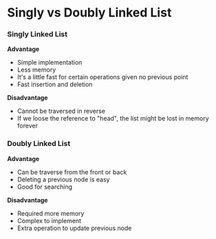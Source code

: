 # Singly vs Doubly Linked List
### Singly Linked List
**Advantage**
- Simple implementation
- Less memory
- It's a little fast for certain operations given no previous point
- Fast insertion and deletion

**Disadvantage**
- Cannot be traversed in reverse
- If we loose the reference to "head", the list might be lost in memory forever

### Doubly Linked List
**Advantage**
- Can be traverse from the front or back
- Deleting a previous node is easy
- Good for searching

**Disadvantage**
- Required more memory
- Complex to implement
- Extra operation to update previous node
